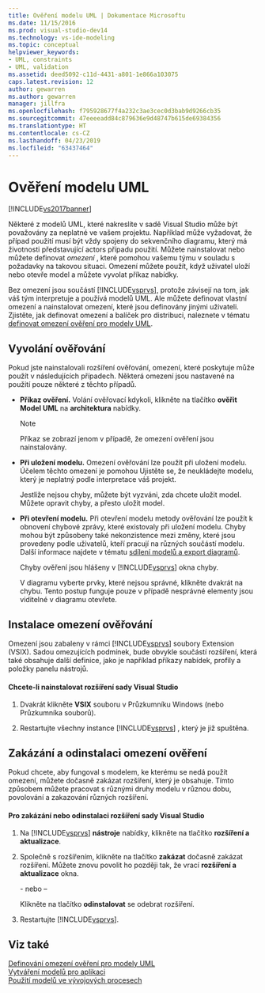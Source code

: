 ```yaml
---
title: Ověření modelu UML | Dokumentace Microsoftu
ms.date: 11/15/2016
ms.prod: visual-studio-dev14
ms.technology: vs-ide-modeling
ms.topic: conceptual
helpviewer_keywords:
- UML, constraints
- UML, validation
ms.assetid: deed5092-c11d-4431-a801-1e866a103075
caps.latest.revision: 12
author: gewarren
ms.author: gewarren
manager: jillfra
ms.openlocfilehash: f795928677f4a232c3ae3cec0d3bab9d9266cb35
ms.sourcegitcommit: 47eeeeadd84c879636e9d48747b615de69384356
ms.translationtype: HT
ms.contentlocale: cs-CZ
ms.lasthandoff: 04/23/2019
ms.locfileid: "63437464"
---
```

# <a name="validate-your-uml-model"></a>Ověření modelu UML
[!INCLUDE[vs2017banner](../includes/vs2017banner.md)]

Některé z modelů UML, které nakreslíte v sadě Visual Studio může být považovány za neplatné ve vašem projektu. Například může vyžadovat, že případ použití musí být vždy spojeny do sekvenčního diagramu, který má životnosti představující actors případu použití. Můžete nainstalovat nebo můžete definovat *omezení* , které pomohou vašemu týmu v souladu s požadavky na takovou situaci. Omezení můžete použít, když uživatel uloží nebo otevře model a můžete vyvolat příkaz nabídky.  
  
 Bez omezení jsou součástí [!INCLUDE[vsprvs](../includes/vsprvs-md.md)], protože závisejí na tom, jak váš tým interpretuje a používá modelů UML. Ale můžete definovat vlastní omezení a nainstalovat omezení, které jsou definovány jinými uživateli. Zjistěte, jak definovat omezení a balíček pro distribuci, naleznete v tématu [definovat omezení ověření pro modely UML](../modeling/define-validation-constraints-for-uml-models.md).  
  
## <a name="invoking-validation"></a>Vyvolání ověřování  
 Pokud jste nainstalovali rozšíření ověřování, omezení, které poskytuje může použít v následujících případech. Některá omezení jsou nastavené na použití pouze některé z těchto případů.  
  
- **Příkaz ověření.** Volání ověřovací kdykoli, klikněte na tlačítko **ověřit Model UML** na **architektura** nabídky.  
  
  > [!NOTE]
  > Příkaz se zobrazí jenom v případě, že omezení ověření jsou nainstalovány.  
  
- **Při uložení modelu.** Omezení ověřování lze použít při uložení modelu. Účelem těchto omezení je pomohou Ujistěte se, že neukládejte modelu, který je neplatný podle interpretace váš projekt.  
  
   Jestliže nejsou chyby, můžete být vyzváni, zda chcete uložit model. Můžete opravit chyby, a přesto uložit model.  
  
- **Při otevření modelu.** Při otevření modelu metody ověřování lze použít k obnovení chybové zprávy, které existovaly při uložení modelu. Chyby mohou být způsobeny také nekonzistence mezi změny, které jsou provedeny podle uživatelů, kteří pracují na různých součástí modelu. Další informace najdete v tématu [sdílení modelů a export diagramů](../modeling/share-models-and-exporting-diagrams.md).  
  
  Chyby ověření jsou hlášeny v [!INCLUDE[vsprvs](../includes/vsprvs-md.md)] okna chyby.  
  
  V diagramu vyberte prvky, které nejsou správné, klikněte dvakrát na chybu. Tento postup funguje pouze v případě nesprávné elementy jsou viditelné v diagramu otevřete.  
  
## <a name="installing-validation-constraints"></a>Instalace omezení ověřování  
 Omezení jsou zabaleny v rámci [!INCLUDE[vsprvs](../includes/vsprvs-md.md)] soubory Extension (VSIX). Sadou omezujících podmínek, bude obvykle součástí rozšíření, která také obsahuje další definice, jako je například příkazy nabídek, profily a položky panelu nástrojů.  
  
#### <a name="to-install-a-visual-studio-extension"></a>Chcete-li nainstalovat rozšíření sady Visual Studio  
  
1. Dvakrát klikněte **VSIX** souboru v Průzkumníku Windows (nebo Průzkumníka souborů).  
  
2. Restartujte všechny instance [!INCLUDE[vsprvs](../includes/vsprvs-md.md)] , který je již spuštěna.  
  
## <a name="disabling-and-uninstalling-validation-constraints"></a>Zakázání a odinstalaci omezení ověření  
 Pokud chcete, aby fungoval s modelem, ke kterému se nedá použít omezení, můžete dočasně zakázat rozšíření, který je obsahuje. Tímto způsobem můžete pracovat s různými druhy modelu v různou dobu, povolování a zakazování různých rozšíření.  
  
#### <a name="to-disable-or-uninstall-a-visual-studio-extension"></a>Pro zakázání nebo odinstalaci rozšíření sady Visual Studio  
  
1. Na [!INCLUDE[vsprvs](../includes/vsprvs-md.md)] **nástroje** nabídky, klikněte na tlačítko **rozšíření a aktualizace**.  
  
2. Společně s rozšířením, klikněte na tlačítko **zakázat** dočasně zakázat rozšíření. Můžete znovu povolit ho později tak, že vrací **rozšíření a aktualizace** okna.  
  
     \- nebo –  
  
     Klikněte na tlačítko **odinstalovat** se odebrat rozšíření.  
  
3. Restartujte [!INCLUDE[vsprvs](../includes/vsprvs-md.md)].  
  
## <a name="see-also"></a>Viz také  
 [Definování omezení ověření pro modely UML](../modeling/define-validation-constraints-for-uml-models.md)   
 [Vytváření modelů pro aplikaci](../modeling/create-models-for-your-app.md)   
 [Použití modelů ve vývojových procesech](../modeling/use-models-in-your-development-process.md)
